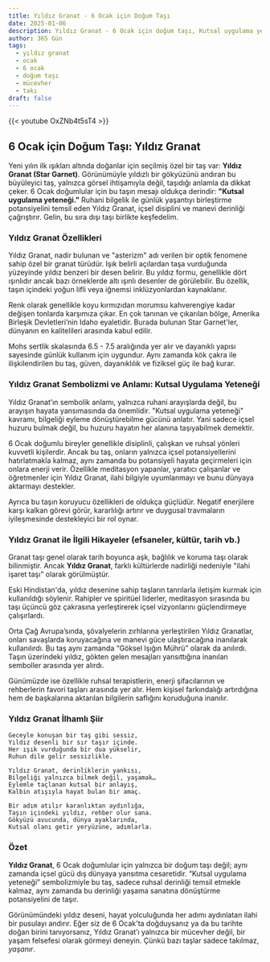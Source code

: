 ```yaml
---
title: Yıldız Granat - 6 Ocak için Doğum Taşı
date: 2025-01-06
description: Yıldız Granat - 6 Ocak için doğum taşı, Kutsal uygulama yeteneği sembolü. Bu özel taşın derin anlamını öğrenin.
author: 365 Gün
tags:
  - yıldız granat
  - ocak
  - 6 ocak
  - doğum taşı
  - mücevher
  - takı
draft: false
---
```


{{< youtube OxZNb4t5sT4 >}}


## 6 Ocak için Doğum Taşı: Yıldız Granat

Yeni yılın ilk ışıkları altında doğanlar için seçilmiş özel bir taş var: **Yıldız Granat (Star Garnet)**. Görünümüyle yıldızlı bir gökyüzünü andıran bu büyüleyici taş, yalnızca görsel ihtişamıyla değil, taşıdığı anlamla da dikkat çeker. 6 Ocak doğumlular için bu taşın mesajı oldukça derindir: **"Kutsal uygulama yeteneği."** Ruhani bilgelik ile günlük yaşantıyı birleştirme potansiyelini temsil eden Yıldız Granat, içsel disiplini ve manevi derinliği çağrıştırır. Gelin, bu sıra dışı taşı birlikte keşfedelim.

### Yıldız Granat Özellikleri

Yıldız Granat, nadir bulunan ve "asterizm" adı verilen bir optik fenomene sahip özel bir granat türüdür. Işık belirli açılardan taşa vurduğunda yüzeyinde yıldız benzeri bir desen belirir. Bu yıldız formu, genellikle dört ışınlıdır ancak bazı örneklerde altı ışınlı desenler de görülebilir. Bu özellik, taşın içindeki yoğun lifli veya iğnemsi inklüzyonlardan kaynaklanır.

Renk olarak genellikle koyu kırmızıdan morumsu kahverengiye kadar değişen tonlarda karşımıza çıkar. En çok tanınan ve çıkarılan bölge, Amerika Birleşik Devletleri’nin Idaho eyaletidir. Burada bulunan Star Garnet'ler, dünyanın en kalitelileri arasında kabul edilir.

Mohs sertlik skalasında 6.5 - 7.5 aralığında yer alır ve dayanıklı yapısı sayesinde günlük kullanım için uygundur. Aynı zamanda kök çakra ile ilişkilendirilen bu taş, güven, dayanıklılık ve fiziksel güç ile bağ kurar.

### Yıldız Granat Sembolizmi ve Anlamı: Kutsal Uygulama Yeteneği

Yıldız Granat’ın sembolik anlamı, yalnızca ruhani arayışlarda değil, bu arayışın hayata yansımasında da önemlidir. "Kutsal uygulama yeteneği" kavramı, bilgeliği eyleme dönüştürebilme gücünü anlatır. Yani sadece içsel huzuru bulmak değil, bu huzuru hayatın her alanına taşıyabilmek demektir.

6 Ocak doğumlu bireyler genellikle disiplinli, çalışkan ve ruhsal yönleri kuvvetli kişilerdir. Ancak bu taş, onların yalnızca içsel potansiyellerini hatırlatmakla kalmaz, aynı zamanda bu potansiyeli hayata geçirmeleri için onlara enerji verir. Özellikle meditasyon yapanlar, yaratıcı çalışanlar ve öğretmenler için Yıldız Granat, ilahi bilgiyle uyumlanmayı ve bunu dünyaya aktarmayı destekler.

Ayrıca bu taşın koruyucu özellikleri de oldukça güçlüdür. Negatif enerjilere karşı kalkan görevi görür, kararlılığı artırır ve duygusal travmaların iyileşmesinde destekleyici bir rol oynar.

### Yıldız Granat ile İlgili Hikayeler (efsaneler, kültür, tarih vb.)

Granat taşı genel olarak tarih boyunca aşk, bağlılık ve koruma taşı olarak bilinmiştir. Ancak **Yıldız Granat**, farklı kültürlerde nadirliği nedeniyle "ilahi işaret taşı" olarak görülmüştür.

Eski Hindistan'da, yıldız desenine sahip taşların tanrılarla iletişim kurmak için kullanıldığı söylenir. Rahipler ve spiritüel liderler, meditasyon sırasında bu taşı üçüncü göz çakrasına yerleştirerek içsel vizyonlarını güçlendirmeye çalışırlardı.

Orta Çağ Avrupa’sında, şövalyelerin zırhlarına yerleştirilen Yıldız Granatlar, onları savaşlarda koruyacağına ve manevi güce ulaştıracağına inanılarak kullanılırdı. Bu taş aynı zamanda “Göksel Işığın Mührü” olarak da anılırdı. Taşın üzerindeki yıldız, gökten gelen mesajları yansıttığına inanılan semboller arasında yer alırdı.

Günümüzde ise özellikle ruhsal terapistlerin, enerji şifacılarının ve rehberlerin favori taşları arasında yer alır. Hem kişisel farkındalığı artırdığına hem de başkalarına aktarılan bilgilerin saflığını koruduğuna inanılır.

### Yıldız Granat İlhamlı Şiir

```
Geceyle konuşan bir taş gibi sessiz,  
Yıldız desenli bir sır taşır içinde.  
Her ışık vurduğunda bir dua yükselir,  
Ruhun dile gelir sessizlikle.

Yıldız Granat, derinliklerin yankısı,  
Bilgeliği yalnızca bilmek değil, yaşamak…  
Eylemle taçlanan kutsal bir anlayış,  
Kalbin atışıyla hayat bulan bir amaç.

Bir adım atılır karanlıktan aydınlığa,  
Taşın içindeki yıldız, rehber olur sana.  
Gökyüzü avucunda, dünya ayaklarında,  
Kutsal olanı getir yeryüzüne, adımlarla.
```

### Özet

**Yıldız Granat**, 6 Ocak doğumlular için yalnızca bir doğum taşı değil; aynı zamanda içsel gücü dış dünyaya yansıtma cesaretidir. “Kutsal uygulama yeteneği” sembolizmiyle bu taş, sadece ruhsal derinliği temsil etmekle kalmaz, aynı zamanda bu derinliği yaşama sanatına dönüştürme potansiyelini de taşır.

Görünümündeki yıldız deseni, hayat yolculuğunda her adımı aydınlatan ilahi bir pusulayı andırır. Eğer siz de 6 Ocak'ta doğduysanız ya da bu tarihte doğan birini tanıyorsanız, Yıldız Granat’ı yalnızca bir mücevher değil, bir yaşam felsefesi olarak görmeyi deneyin. Çünkü bazı taşlar sadece takılmaz, _yaşanır_.